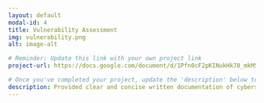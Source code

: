 ```yaml
---
layout: default
modal-id: 4
title: Vulnerability Assessment
img: vulnerability.png
alt: image-alt

# Reminder: Update this link with your own project link
project-url: https://docs.google.com/document/d/1Pfn0cF2pKINukHk78_mkMS5THGc0JFYkb6d4W16bR5A/edit?usp=sharing

# Once you've completed your project, update the 'description' below to this one: Created a comprehensive vulnerability assessment for an open public database server, analyzing risk factors and proposing security enhancements in line with NIST SP 800-30 to mitigate potential threats and safeguard business operations.
description: Provided clear and concise written documentation of cybersecurity events, including detailed event descriptions, tools used, and lessons learned throughout the process.
---
```

